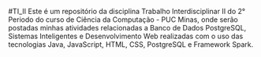 #TI_II
Este é um repositório da disciplina Trabalho Interdisciplinar II do 2° Periodo do curso de Ciência da Computação - PUC Minas, onde serão postadas minhas atividades relacionadas a Banco de Dados PostgreSQL, Sistemas Inteligentes e Desenvolvimento Web realizadas com o uso das tecnologias Java, JavaScript, HTML, CSS, PostgreSQL e Framework Spark.
